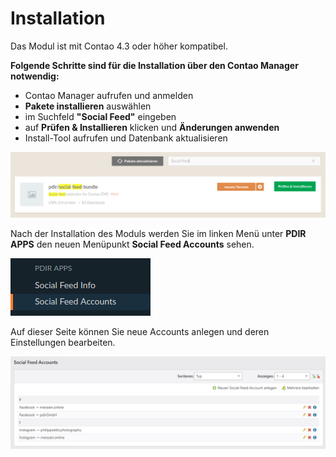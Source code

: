 # Installation

Das Modul ist mit Contao 4.3 oder höher kompatibel.

**Folgende Schritte sind für die Installation über den Contao Manager notwendig:**

* Contao Manager aufrufen und anmelden
* **Pakete installieren** auswählen
* im Suchfeld **"Social Feed"** eingeben
* auf **Prüfen & Installieren** klicken und **Änderungen anwenden**
* Install-Tool aufrufen und Datenbank aktualisieren

![](../_images/social-feed/installation_socialfeed.png)

Nach der Installation des Moduls werden Sie im linken Menü unter **PDIR APPS** den neuen Menüpunkt **Social Feed Accounts** sehen.

![](../_images/social-feed/neuer_menupunkt_socialfeed.png)

Auf dieser Seite können Sie neue Accounts anlegen und deren Einstellungen bearbeiten.

![](../_images/social-feed/accountliste_socialfeed.png)
